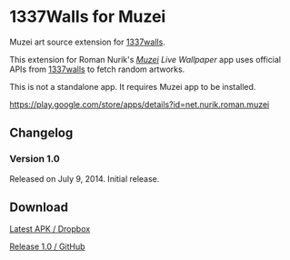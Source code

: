 1337Walls for Muzei
================

Muzei art source extension for [1337walls](http://1337walls.w8l.org/).

This extension for Roman Nurik's *[Muzei][] Live Wallpaper* app uses official APIs from [1337walls](http://1337walls.w8l.org/) to fetch random artworks.

This is not a standalone app. It requires Muzei app to be installed.

https://play.google.com/store/apps/details?id=net.nurik.roman.muzei

[Muzei]: http://www.muzei.co/
[Muzei API]: http://api.muzei.co/

Changelog
---------

### Version 1.0

Released on July 9, 2014. Initial release.

## Download

[Latest APK / Dropbox](https://www.dropbox.com/s/gh8j2y6lgdjxoz7/1337walls-debug.apk)

[Release 1.0 / GitHub](https://github.com/int9h/1337walls-muzei/releases/tag/1.0)
